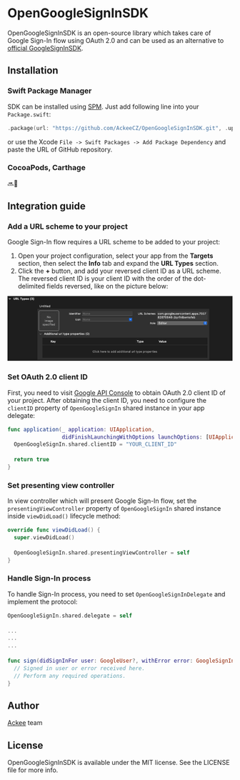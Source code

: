 # OpenGoogleSignInSDK

OpenGoogleSignInSDK is an open-source library which takes care of Google Sign-In flow using OAuth 2.0 and can be used as an alternative to [official GoogleSignInSDK](https://developers.google.com/identity/sign-in/ios/sdk).

## Installation

### Swift Package Manager

SDK can be installed using [SPM](https://github.com/apple/swift-package-manager). Just add following line into your `Package.swift`: 

```swift
.package(url: "https://github.com/AckeeCZ/OpenGoogleSignInSDK.git", .upToNextMajor(from: "1.0.0")),
```

or use the Xcode `File -> Swift Packages -> Add Package Dependency` and paste the URL of GitHub repository.
### CocoaPods, Carthage
🔜👀

## Integration guide

### Add a URL scheme to your project

Google Sign-In flow requires a URL scheme to be added to your project:

1. Open your project configuration, select your app from the **Targets** section, then select the **Info** tab and expand the **URL Types** section.
2. Click the **+** button, and add your reversed client ID as a URL scheme. The reversed client ID is your client ID with the order of the dot-delimited fields reversed, like on the picture below:

![url-types|OpenGoogleSignInSDK](Resources/url-types.png)

### Set OAuth 2.0 client ID

First, you need to visit [Google API Console](https://console.developers.google.com/apis/credentials?project=_) to obtain OAuth 2.0 client ID of your project. After obtaining the client ID, you need to configure the `clientID` property of `OpenGoogleSignIn` shared instance in your app delegate:

```swift
func application(_ application: UIApplication,
                 didFinishLaunchingWithOptions launchOptions: [UIApplication.LaunchOptionsKey: Any]?) -> Bool {
  OpenGoogleSignIn.shared.clientID = "YOUR_CLIENT_ID"

  return true
}
```

### Set presenting view controller

In view controller which will present Google Sign-In flow, set the `presentingViewController` property of `OpenGoogleSignIn` shared instance inside `viewDidLoad()` lifecycle method:

```swift
override func viewDidLoad() {
  super.viewDidLoad()

  OpenGoogleSignIn.shared.presentingViewController = self
}
```

### Handle Sign-In process

To handle Sign-In process, you need to set `OpenGoogleSignInDelegate` and implement the protocol:

```swift
OpenGoogleSignIn.shared.delegate = self

...
...
...

func sign(didSignInFor user: GoogleUser?, withError error: GoogleSignInError?) {
  // Signed in user or error received here.
  // Perform any required operations.
}
```

## Author

[Ackee](https://ackee.cz) team

## License

OpenGoogleSignInSDK is available under the MIT license. See the LICENSE file for more info.
